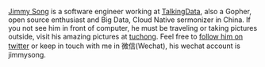 [Jimmy Song](about/) is a software engineer working at [TalkingData](http://www.talkingdata.com), also a Gopher, open source enthusiast and Big Data, Cloud Native sermonizer in China. If you not see him in front of computer, he must be traveling or taking pictures outside, visit his amazing pictures at [tuchong](https://jimmysong.tuchong.com/). Feel free to [follow him on twitter](https://twitter.com/jimmysongio) or keep in touch with me in 微信(Wechat), his wechat account is jimmysong.